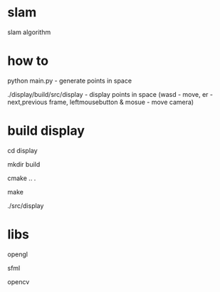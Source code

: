 # slam
slam algorithm


# how to
python main.py - generate points in space

./display/build/src/display - display points in space (wasd - move, er - next,previous frame, leftmousebutton & mosue - move camera)

# build display

cd display

mkdir build

cmake .. .

make

./src/display

# libs
opengl

sfml

opencv
